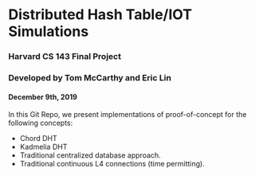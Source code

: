 # Distributed Hash Table/IOT Simulations

### Harvard CS 143 Final Project
### Developed by Tom McCarthy and Eric Lin
#### December 9th, 2019


In this Git Repo, we present implementations of proof-of-concept for the following concepts:
- Chord DHT
- Kadmelia DHT
- Traditional centralized database approach.
- Traditional continuous L4 connections (time permitting).

